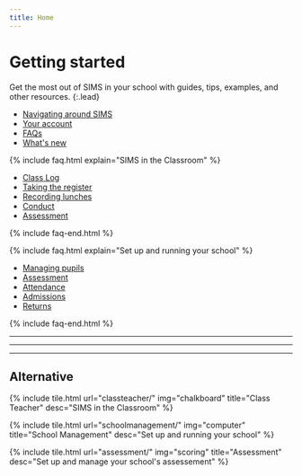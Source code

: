 ```yaml
---
title: Home
---
```


# Getting started

Get the most out of SIMS in your school with guides, tips, examples, and other resources.
{:.lead}

* [Navigating around SIMS](getting-started/navigation)
* [Your account](accounts/)
* [FAQs](getting-started/FAQs)
* [What's new](whats-new/)

{% include faq.html explain="SIMS in the Classroom" %}

* [Class Log](classteacher/clog/)
* [Taking the register](classteacher/clog/take-register)
* [Recording lunches](classteacher/clog/dinner-register)
* [Conduct](classteacher/clog/conduct)
* [Assessment](assessment/)

{% include faq-end.html  %}

{% include faq.html explain="Set up and running your school" %}

* [Managing pupils](schoolmanagement/pupil/)
* [Assessment](assessment/)
* [Attendance](schoolmanagement/attendance/)
* [Admissions](pupil)
* [Returns](schoolmanagement/census/)

{% include faq-end.html  %}

---
---
---

## Alternative

{% include tile.html url="classteacher/" img="chalkboard" title="Class Teacher" desc="SIMS in the Classroom" %}

{% include tile.html url="schoolmanagement/" img="computer" title="School Management" desc="Set up and running your school" %}

{% include tile.html url="assessment/" img="scoring" title="Assessment" desc="Set up and manage your school's assessement" %}